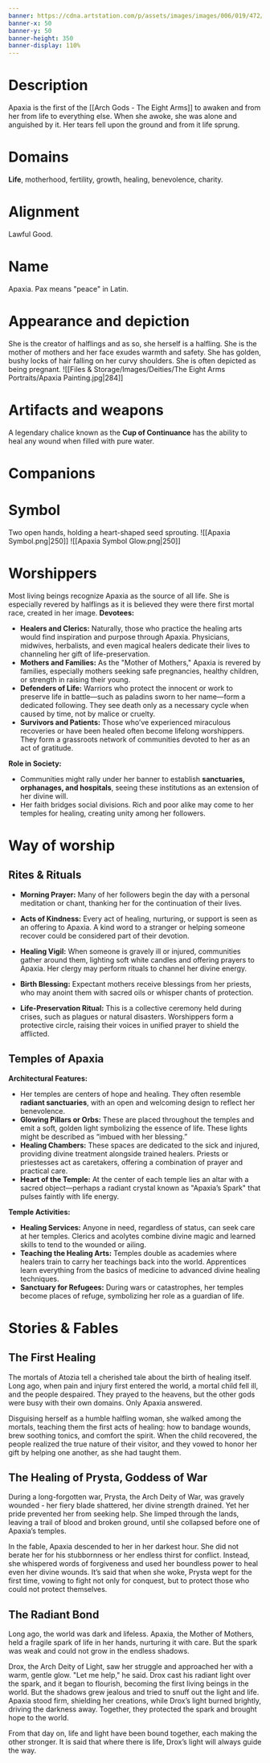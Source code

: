 ```yaml
---
banner: https://cdna.artstation.com/p/assets/images/images/006/019/472/large/paul-canavan-triumphantexpanse.jpg?1495467950
banner-x: 50
banner-y: 50
banner-height: 350
banner-display: 110%
---
```

# Description
Apaxia is the first of the [[Arch Gods - The Eight Arms]] to awaken and from her from life to everything else. When she awoke, she was alone and anguished by it. Her tears fell upon the ground and from it life sprung. 
# Domains
**Life**, motherhood, fertility, growth, healing, benevolence, charity. 
# Alignment
Lawful Good.
# Name
Apaxia. 
Pax means "peace" in Latin. 
# Appearance and depiction
She is the creator of halflings and as so, she herself is a halfling. She is the mother of mothers and her face exudes warmth and safety. She has golden, bushy locks of hair falling on her curvy shoulders. She is often depicted as being pregnant. 
![[Files & Storage/Images/Deities/The Eight Arms Portraits/Apaxia Painting.jpg|284]]
# Artifacts and weapons
A legendary chalice known as the **Cup of Continuance** has the ability to heal any wound when filled with pure water.


# Companions


# Symbol
Two open hands, holding a heart-shaped seed sprouting.
![[Apaxia Symbol.png|250]] ![[Apaxia Symbol Glow.png|250]]
# Worshippers
Most living beings recognize Apaxia as the source of all life. She is especially revered by halflings as it is believed they were there first mortal race, created in her image. 
**Devotees:**
- **Healers and Clerics:** Naturally, those who practice the healing arts would find inspiration and purpose through Apaxia. Physicians, midwives, herbalists, and even magical healers dedicate their lives to channeling her gift of life-preservation.
- **Mothers and Families:** As the "Mother of Mothers," Apaxia is revered by families, especially mothers seeking safe pregnancies, healthy children, or strength in raising their young.
- **Defenders of Life:** Warriors who protect the innocent or work to preserve life in battle—such as paladins sworn to her name—form a dedicated following. They see death only as a necessary cycle when caused by time, not by malice or cruelty.
- **Survivors and Patients:** Those who’ve experienced miraculous recoveries or have been healed often become lifelong worshippers. They form a grassroots network of communities devoted to her as an act of gratitude.

**Role in Society:**
- Communities might rally under her banner to establish **sanctuaries, orphanages, and hospitals**, seeing these institutions as an extension of her divine will.
- Her faith bridges social divisions. Rich and poor alike may come to her temples for healing, creating unity among her followers.
# Way of worship

## Rites & Rituals
- **Morning Prayer:** Many of her followers begin the day with a personal meditation or chant, thanking her for the continuation of their lives.
- **Acts of Kindness:** Every act of healing, nurturing, or support is seen as an offering to Apaxia. A kind word to a stranger or helping someone recover could be considered part of their devotion.

- **Healing Vigil:** When someone is gravely ill or injured, communities gather around them, lighting soft white candles and offering prayers to Apaxia. Her clergy may perform rituals to channel her divine energy.
- **Birth Blessing:** Expectant mothers receive blessings from her priests, who may anoint them with sacred oils or whisper chants of protection.
- **Life-Preservation Ritual:** This is a collective ceremony held during crises, such as plagues or natural disasters. Worshippers form a protective circle, raising their voices in unified prayer to shield the afflicted.
## Temples of Apaxia
**Architectural Features:**
- Her temples are centers of hope and healing. They often resemble **radiant sanctuaries**, with an open and welcoming design to reflect her benevolence.
- **Glowing Pillars or Orbs:** These are placed throughout the temples and emit a soft, golden light symbolizing the essence of life. These lights might be described as “imbued with her blessing.”
- **Healing Chambers:** These spaces are dedicated to the sick and injured, providing divine treatment alongside trained healers. Priests or priestesses act as caretakers, offering a combination of prayer and practical care.
- **Heart of the Temple:** At the center of each temple lies an altar with a sacred object—perhaps a radiant crystal known as "Apaxia’s Spark" that pulses faintly with life energy.

**Temple Activities:**
- **Healing Services:** Anyone in need, regardless of status, can seek care at her temples. Clerics and acolytes combine divine magic and learned skills to tend to the wounded or ailing.
- **Teaching the Healing Arts:** Temples double as academies where healers train to carry her teachings back into the world. Apprentices learn everything from the basics of medicine to advanced divine healing techniques.
- **Sanctuary for Refugees:** During wars or catastrophes, her temples become places of refuge, symbolizing her role as a guardian of life.

# Stories & Fables
## The First Healing
The mortals of Atozia tell a cherished tale about the birth of healing itself. Long ago, when pain and injury first entered the world, a mortal child fell ill, and the people despaired. They prayed to the heavens, but the other gods were busy with their own domains. Only Apaxia answered.

Disguising herself as a humble halfling woman, she walked among the mortals, teaching them the first acts of healing: how to bandage wounds, brew soothing tonics, and comfort the spirit. When the child recovered, the people realized the true nature of their visitor, and they vowed to honor her gift by helping one another, as she had taught them.
## The Healing of Prysta, Goddess of War
During a long-forgotten war, Prysta, the Arch Deity of War, was gravely wounded - her fiery blade shattered, her divine strength drained. Yet her pride prevented her from seeking help. She limped through the lands, leaving a trail of blood and broken ground, until she collapsed before one of Apaxia’s temples.

In the fable, Apaxia descended to her in her darkest hour. She did not berate her for his stubbornness or her endless thirst for conflict. Instead, she whispered words of forgiveness and used her boundless power to heal even her divine wounds. It’s said that when she woke, Prysta wept for the first time, vowing to fight not only for conquest, but to protect those who could not protect themselves.
## The Radiant Bond
Long ago, the world was dark and lifeless. Apaxia, the Mother of Mothers, held a fragile spark of life in her hands, nurturing it with care. But the spark was weak and could not grow in the endless shadows.

Drox, the Arch Deity of Light, saw her struggle and approached her with a warm, gentle glow. "Let me help," he said. Drox cast his radiant light over the spark, and it began to flourish, becoming the first living beings in the world.
But the shadows grew jealous and tried to snuff out the light and life. Apaxia stood firm, shielding her creations, while Drox’s light burned brightly, driving the darkness away. Together, they protected the spark and brought hope to the world.

From that day on, life and light have been bound together, each making the other stronger. It is said that where there is life, Drox’s light will always guide the way.